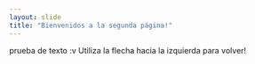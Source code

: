 ```yaml
---
layout: slide
title: "Bienvenidos a la segunda página!"
---
```

prueba de texto :v
Utiliza la flecha hacia la izquierda para volver!
